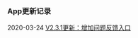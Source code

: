 ### App更新记录
2020-03-24 [V2.3.1更新：增加问题反馈入口](https://open.work.weixin.qq.com/wwopen/mpnews?mixuin=k9U4DAAABwDCAVQlAAAUAA&mfid=WW0311-LAC2igAABwAcHB1DEaN1HQz3Ceb43&idx=0&sn=3c608be38040e713dbc4b75c998e4b25&notreplace=true&version=3.0.11.1100&platform=win)
